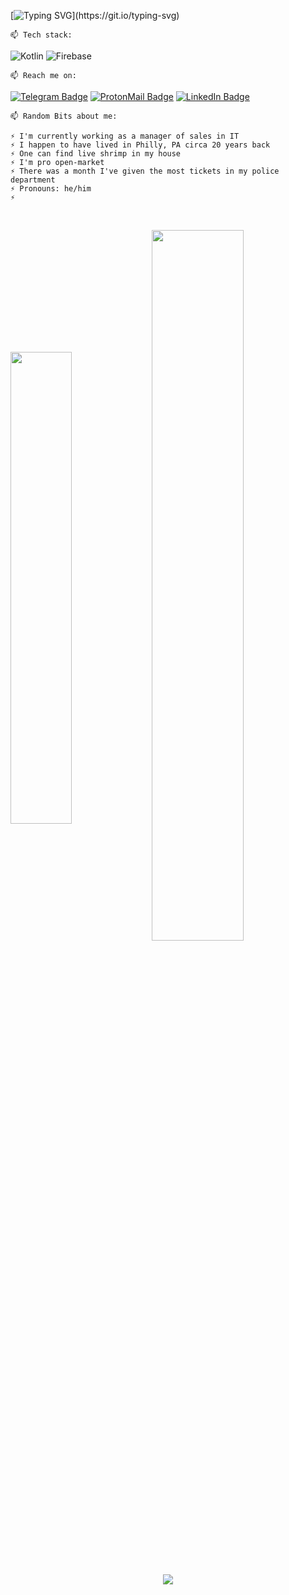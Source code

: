 [![Typing SVG](http://readme-typing-svg.herokuapp.com?color=%230E3ACF&multiline=true&width=600&height=80&lines=Hey%2C+I'm+Alex!++%F0%9F%91%8B;I+study+Kotlin+and+strive+to+bring+clean;+and+maintainable+code+to+the+table+no+matter+what.)](https://git.io/typing-svg)

    📫 Tech stack:
![Kotlin](https://img.shields.io/badge/kotlin-%230095D5.svg?style=flat&logo=kotlin&logoColor=white)
![Firebase](https://img.shields.io/badge/firebase-%23039BE5.svg?style=flat&logo=firebase)

    📫 Reach me on: 
[![Telegram Badge](https://img.shields.io/badge/Telegram-informational?style=flat&logo=Telegram&logoColor=white&color=1086CA)](https://t.me/okrav)
[![ProtonMail Badge](https://img.shields.io/badge/ProtonMail-8B89CC?style=flat&logo=protonmail&logoColor=white)](mailto:okravi@protonmail.com)
[![LinkedIn Badge](https://img.shields.io/badge/LinkedIn-informational?style=flat&logo=LinkedIn&logoColor=white&color=0D76A8)](https://www.linkedin.com/in/alexander-ollie-kravchenko-he-him-0829ab18a/)


    📫 Random Bits about me:

    ⚡️ I'm currently working as a manager of sales in IT
    ⚡️ I happen to have lived in Philly, PA circa 20 years back
    ⚡️ One can find live shrimp in my house
    ⚡️ I'm pro open-market
    ⚡️ There was a month I've given the most tickets in my police department
    ⚡️ Pronouns: he/him
    ⚡️ 
    
    
<p>&nbsp;</p> 
<p></p> 

 <div class="container"> 
<img src="https://github-readme-twitter.gazf.vercel.app/api?id=elonmusk&layout=wide" align="center" style="vertical-align:middle" width="44%">
<img src="https://github-readme-streak-stats.herokuapp.com/?user=okravi&theme=dark" width="54%" align="center" style="vertical-align:middle" >
 </div> 
 
<p>&nbsp;</p> 
<p></p> 


<p align='center'>
  <a href="#"><img src="https://badges.pufler.dev/visits/okravi/okravi"></a> 
</p>




